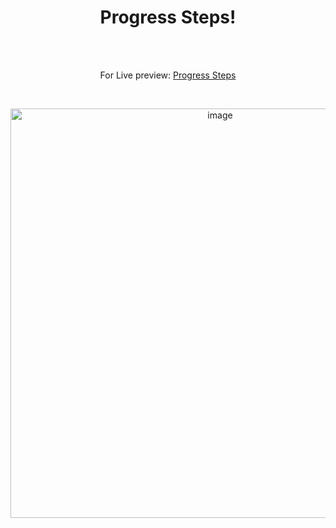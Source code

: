 <h1 align="center">Progress Steps!</h1><br>
<br>
<p align="center">
For Live preview: <a href="https://ash-win-n.github.io/progres-steps/">Progress Steps</a></p><br>

<p align="center">

<img width="655" alt="image" src="https://user-images.githubusercontent.com/70138036/186838151-22e36133-2877-4214-a2c9-936cf6229a6a.png">


</p>
